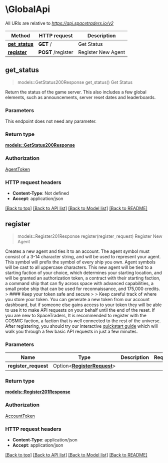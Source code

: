 # \GlobalApi

All URIs are relative to *https://api.spacetraders.io/v2*

Method | HTTP request | Description
------------- | ------------- | -------------
[**get_status**](GlobalApi.md#get_status) | **GET** / | Get Status
[**register**](GlobalApi.md#register) | **POST** /register | Register New Agent



## get_status

> models::GetStatus200Response get_status()
Get Status

Return the status of the game server. This also includes a few global elements, such as announcements, server reset dates and leaderboards.

### Parameters

This endpoint does not need any parameter.

### Return type

[**models::GetStatus200Response**](get_status_200_response.md)

### Authorization

[AgentToken](../README.md#AgentToken)

### HTTP request headers

- **Content-Type**: Not defined
- **Accept**: application/json

[[Back to top]](#) [[Back to API list]](../README.md#documentation-for-api-endpoints) [[Back to Model list]](../README.md#documentation-for-models) [[Back to README]](../README.md)


## register

> models::Register201Response register(register_request)
Register New Agent

Creates a new agent and ties it to an account.  The agent symbol must consist of a 3-14 character string, and will be used to represent your agent. This symbol will prefix the symbol of every ship you own. Agent symbols will be cast to all uppercase characters.  This new agent will be tied to a starting faction of your choice, which determines your starting location, and will be granted an authorization token, a contract with their starting faction, a command ship that can fly across space with advanced capabilities, a small probe ship that can be used for reconnaissance, and 175,000 credits.  > #### Keep your token safe and secure > > Keep careful track of where you store your token. You can generate a new token from our account dashboard, but if someone else gains access to your token they will be able to use it to make API requests on your behalf until the end of the reset.  If you are new to SpaceTraders, It is recommended to register with the COSMIC faction, a faction that is well connected to the rest of the universe. After registering, you should try our interactive [quickstart guide](https://docs.spacetraders.io/quickstart/new-game) which will walk you through a few basic API requests in just a few minutes.

### Parameters


Name | Type | Description  | Required | Notes
------------- | ------------- | ------------- | ------------- | -------------
**register_request** | Option<[**RegisterRequest**](RegisterRequest.md)> |  |  |

### Return type

[**models::Register201Response**](register_201_response.md)

### Authorization

[AccountToken](../README.md#AccountToken)

### HTTP request headers

- **Content-Type**: application/json
- **Accept**: application/json

[[Back to top]](#) [[Back to API list]](../README.md#documentation-for-api-endpoints) [[Back to Model list]](../README.md#documentation-for-models) [[Back to README]](../README.md)

